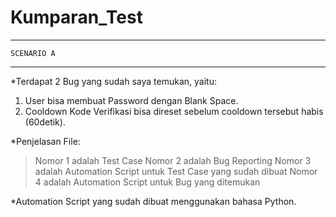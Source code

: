 # Kumparan_Test
------------------------
	SCENARIO A
------------------------

*Terdapat 2 Bug yang sudah saya temukan, yaitu:
1. User bisa membuat Password dengan Blank Space.
2. Cooldown Kode Verifikasi bisa direset sebelum cooldown tersebut habis (60detik).


*Penjelasan File:
>Nomor 1 adalah Test Case
>Nomor 2 adalah Bug Reporting
>Nomor 3 adalah Automation Script untuk Test Case yang sudah dibuat
>Nomor 4 adalah Automation Script untuk Bug yang ditemukan


*Automation Script yang sudah dibuat menggunakan bahasa Python. 